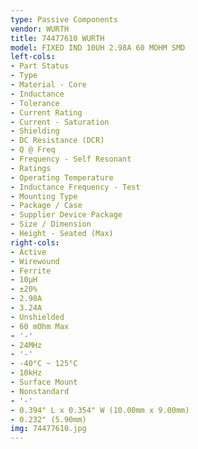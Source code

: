 ```yaml
---
type: Passive Components
vendor: WURTH
title: 74477610 WURTH
model: FIXED IND 10UH 2.98A 60 MOHM SMD
left-cols:
- Part Status
- Type
- Material - Core
- Inductance
- Tolerance
- Current Rating
- Current - Saturation
- Shielding
- DC Resistance (DCR)
- Q @ Freq
- Frequency - Self Resonant
- Ratings
- Operating Temperature
- Inductance Frequency - Test
- Mounting Type
- Package / Case
- Supplier Device Package
- Size / Dimension
- Height - Seated (Max)
right-cols:
- Active
- Wirewound
- Ferrite
- 10µH
- ±20%
- 2.98A
- 3.24A
- Unshielded
- 60 mOhm Max
- '-'
- 24MHz
- '-'
- -40°C ~ 125°C
- 10kHz
- Surface Mount
- Nonstandard
- '-'
- 0.394" L x 0.354" W (10.00mm x 9.00mm)
- 0.232" (5.90mm)
img: 74477610.jpg
---
```

